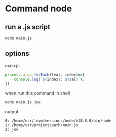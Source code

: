 # Command node

## run a .js script

```bash
node main.js
```

## options

main.js

```js
process.argv.forEach((val, index)=>{
    console.log(`${index}: ${val}`);
})
```

when run this command in shell

```bash
node main.js joe
```

output

```
0: /home/usr/.nvm/versions/node/v18.8.0/bin/node
1: /home/usr/project/path/main.js
2: joe
```
